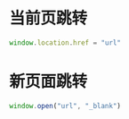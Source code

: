 # 当前页跳转

```javascript
window.location.href = "url"
```



# 新页面跳转

```javascript
window.open("url", "_blank")
```

